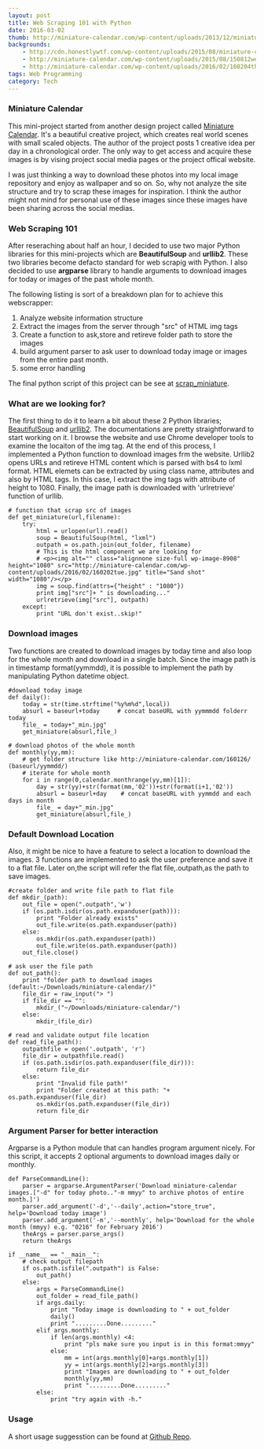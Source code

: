 ```yaml
---
layout: post
title: Web Scraping 101 with Python
date: 2016-03-02
thumb: http://miniature-calendar.com/wp-content/uploads/2013/12/miniature-life-640x640.jpg
backgrounds: 
    - http://cdn.honestlywtf.com/wp-content/uploads/2015/08/miniature-calendar15.jpg
    - http://miniature-calendar.com/wp-content/uploads/2015/08/150812wed-1024x1024.jpg
    - http://miniature-calendar.com/wp-content/uploads/2016/02/160204thu.jpg
tags: Web Programming
category: Tech
---
```


### Miniature Calendar
This mini-project started from another design project called <a href="http://miniature-calendar.com/">Miniature Calendar</a>. It's a beautiful creative project, which creates real world scenes with small scaled objects. The author of the project posts 1 creative idea per day in a chronological order. The only way to get access and acquire these images is by vising project social media pages or the project offical website.

I was just thinking a way to download these photos into my local image repository and enjoy as wallpaper and so on. So, why not analyze the site structure and try to scrap these images for inspiration. I think the author might not mind for personal use of these images since these images have been sharing across the social medias.

### Web Scraping 101

After reseraching about half an hour, I decided to use two major Python libraries for this mini-projects which are **BeautifulSoup** and **urllib2**. These two libraries become defacto standard for web scrapig with Python. I also decided to use **argparse** library to handle arguments to download images for today or images of the past whole month. 

The following listing is sort of a breakdown plan for to achieve this webscrapper:

1. Analyze website information structure
2. Extract the images from the server through "src" of HTML img tags
3. Create a function to ask,store and retireve folder path to store the images
4. build argument parser to ask user to download today image or images from the entire past month.
5. some error handling

The final python script of this project can be see at [scrap_miniature](https://github.com/aungthurhahein/scrap_miniature/blob/master/scrap_miniature.py).


### What are we looking for?
The first thing to do it to learn a bit about these 2 Python libraries; [BeautifulSoup](http://www.crummy.com/software/BeautifulSoup/bs3/documentation.html) and [urllib2](https://pymotw.com/2/urllib2/). The documentations are pretty straightforward to start working on it. I browse the website and use Chrome developer tools to examine the locaiton of the img tag. At the end of this process, I implemented a Python function to download images frm the website. Urllib2 opens URLs and retireve HTML content which is parsed with bs4 to lxml format. HTML elemets can be extracted by using class name, attributes and also by HTML tags. In this case, I extract the img tags with attribute of height to 1080. Finally, the image path is downloaded with 'urlretrieve' function of urllib.

```
# function that scrap src of images
def get_miniature(url,filename):
    try:
        html = urlopen(url).read()
        soup = BeautifulSoup(html, "lxml")
        outpath = os.path.join(out_folder, filename)
        # This is the html component we are looking for
        # <p><img alt="" class="alignnone size-full wp-image-8908" height="1080" src="http://miniature-calendar.com/wp-content/uploads/2016/02/160202tue.jpg" title="Sand shot" width="1080"/></p>    
        img = soup.find(attrs={"height" : "1080"})    
        print img["src"]+ " is downloading..."
        urlretrieve(img["src"], outpath)
    except:
        print "URL don't exist..skip!"
```

### Download images

Two functions are created to download images by today time and also loop for the whole month and download in a single batch. Since the image path is in timestamp format(yymmdd), it is possible to implement the path by manipulating Python datetime object.

```
#download today image
def daily():        
    today = str(time.strftime("%y%m%d",local)) 
    absurl = baseurl+today     # concat baseURL with yymmmdd folderr today
    file_ = today+"_min.jpg"    
    get_miniature(absurl,file_)    

# download photos of the whole month 
def monthly(yy,mm):
    # get folder structure like http://miniature-calendar.com/160126/ (baseurl/yymmdd/)
    # iterate for whole month
    for i in range(0,calendar.monthrange(yy,mm)[1]):
        day = str(yy)+str(format(mm,'02'))+str(format(i+1,'02'))
        absurl = baseurl+day    # concat baseURL with yymmdd and each days in month
        file_ = day+"_min.jpg"        
        get_miniature(absurl,file_)
```

### Default Download Location

Also, it might be nice to have a feature to select a location to download the images. 3 functions are implemented to ask the user preference and save it to a flat file. Later on,the script will refer the flat file,.outpath,as the path to save images. 

```
#create folder and write file path to flat file
def mkdir_(path):
    out_file = open(".outpath",'w')
    if (os.path.isdir(os.path.expanduser(path))):
        print "Folder already exists"
        out_file.write(os.path.expanduser(path))
    else:   
        os.mkdir(os.path.expanduser(path))
        out_file.write(os.path.expanduser(path))
    out_file.close()

# ask user the file path
def out_path():    
    print "folder path to download images (default:~/Downloads/miniature-calendar/)"
    file_dir = raw_input("> ")    
    if file_dir == "":
        mkdir_("~/Downloads/miniature-calendar/")        
    else:
        mkdir_(file_dir)                

# read and validate output file location
def read_file_path():
    outpathfile = open('.outpath', 'r')
    file_dir = outpathfile.read()
    if (os.path.isdir(os.path.expanduser(file_dir))):    
        return file_dir
    else:
        print "Invalid file path!"
        print "Folder created at this path: "+ os.path.expanduser(file_dir)
        os.mkdir(os.path.expanduser(file_dir))
        return file_dir
```

### Argument Parser for better interaction

Argparse is a Python module that can handles program argument nicely. For this script, it accepts 2 optional arguments to download images daily or monthly.

```
def ParseCommandLine():
    parser = argparse.ArgumentParser('Download miniature-calendar images.["-d" for today photo.."-m mmyy" to archive photos of entire month.]')
    parser.add_argument('-d','--daily',action="store_true", help='Download today image')
    parser.add_argument('-m','--monthly', help='Download for the whole month (mmyy) e.g. "0216" for February 2016')    
    theArgs = parser.parse_args()
    return theArgs

if __name__ == "__main__":
    # check output filepath
    if os.path.isfile(".outpath") is False:
        out_path()
    else:
        args = ParseCommandLine()
        out_folder = read_file_path()
        if args.daily:            
            print "Today image is downloading to " + out_folder
            daily()
            print ".........Done........."
        elif args.monthly:            
            if len(args.monthly) <4:
                print "pls make sure you input is in this format:mmyy"
            else:
                mm = int(args.monthly[0]+args.monthly[1])
                yy = int(args.monthly[2]+args.monthly[3])
                print "Images are downloading to " + out_folder
                monthly(yy,mm)
                print ".........Done........."
        else:
            print "try again with -h."
```

### Usage
A short usage suggesstion can be found at [Github Repo](https://github.com/aungthurhahein/scrap_miniature).
